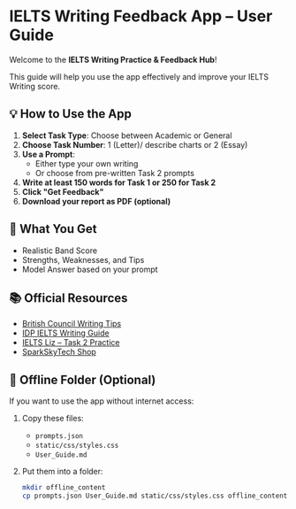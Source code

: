 # IELTS Writing Feedback App – User Guide

Welcome to the **IELTS Writing Practice & Feedback Hub**!

This guide will help you use the app effectively and improve your IELTS Writing score.

## 💡 How to Use the App

1. **Select Task Type**: Choose between Academic or General
2. **Choose Task Number**: 1 (Letter)/ describe charts or 2 (Essay)
3. **Use a Prompt**:
   - Either type your own writing
   - Or choose from pre-written Task 2 prompts
4. **Write at least 150 words for Task 1 or 250 for Task 2**
5. **Click "Get Feedback"**
6. **Download your report as PDF (optional)**

## 🧠 What You Get

- Realistic Band Score 
- Strengths, Weaknesses, and Tips
- Model Answer based on your prompt

## 📚 Official Resources

- [British Council Writing Tips](https://learnenglish.britishcouncil.org/skills/writing) 
- [IDP IELTS Writing Guide](https://www.ieltsidpindia.com/information/prepare-for-ielts/ielts-writing) 
- [IELTS Liz – Task 2 Practice](https://ieltsliz.com/ielts-writing-task-2/) 
- [SparkSkyTech Shop](https://www.sparkskytech.com/shop/learning-education) 

## 📁 Offline Folder (Optional)

If you want to use the app without internet access:

1. Copy these files:
   - `prompts.json`
   - `static/css/styles.css`
   - `User_Guide.md`

2. Put them into a folder:
   ```bash
   mkdir offline_content
   cp prompts.json User_Guide.md static/css/styles.css offline_content/